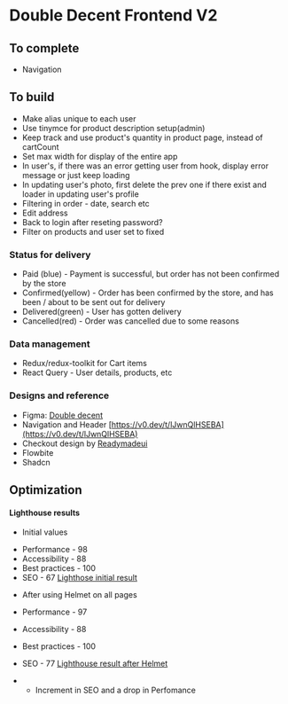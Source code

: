 # Double Decent Frontend V2

## To complete

- Navigation

## To build

- Make alias unique to each user
- Use tinymce for product description setup(admin)
- Keep track and use product's quantity in product page, instead of cartCount
- Set max width for display of the entire app
- In user's, if there was an error getting user from hook, display error message or just keep loading
- In updating user's photo, first delete the prev one if there exist and loader in updating user's profile
- Filtering in order - date, search etc
- Edit address
- Back to login after reseting password?
- Filter on products and user set to fixed

### Status for delivery

- Paid (blue) - Payment is successful, but order has not been confirmed by the store
- Confirmed(yellow) - Order has been confirmed by the store, and has been / about to be sent out for delivery
- Delivered(green) - User has gotten delivery
- Cancelled(red) - Order was cancelled due to some reasons

### Data management

- Redux/redux-toolkit for Cart items
- React Query - User details, products, etc

### Designs and reference

- Figma: [Double decent](https://www.figma.com/design/fFXluVYjVEUwXhuiC09vgO/Double-Descent-store?node-id=22-10&node-type=canvas&t=sQe3tKEVLbEb3PFP-0)
- Navigation and Header [https://v0.dev/t/lJwnQlHSEBA](https://v0.dev/t/lJwnQlHSEBA)
- Checkout design by [Readymadeui](https://readymadeui.com/)
- Flowbite
- Shadcn

## Optimization

#### Lighthouse results

- Initial values

* Performance - 98
* Accessibility - 88
* Best practices - 100
* SEO - 67
  [Lighthose initial result](./assets/Screenshot%202024-12-24%20201523.png)

- After using Helmet on all pages

* Performance - 97
* Accessibility - 88
* Best practices - 100
* SEO - 77
  [Lighthouse result after Helmet](./assets//Screenshot%202024-12-24%20203331.png)

* - Increment in SEO and a drop in Perfomance
